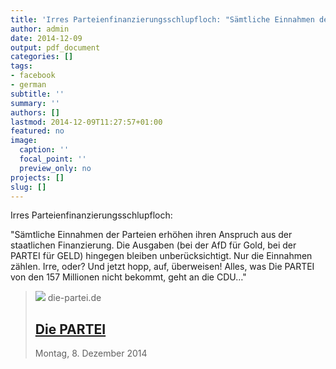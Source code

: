 ```yaml
---
title: 'Irres Parteienfinanzierungsschlupfloch: "Sämtliche Einnahmen der ...'
author: admin
date: 2014-12-09
output: pdf_document
categories: []
tags:
- facebook
- german
subtitle: ''
summary: ''
authors: []
lastmod: 2014-12-09T11:27:57+01:00
featured: no
image:
  caption: ''
  focal_point: ''
  preview_only: no
projects: []
slug: []
---
```

Irres Parteienfinanzierungsschlupfloch:

"Sämtliche Einnahmen der Parteien erhöhen ihren Anspruch aus der staatlichen Finanzierung. Die Ausgaben (bei der AfD für Gold, bei der PARTEI für GELD) hingegen bleiben unberücksichtigt. Nur die Einnahmen zählen. Irre, oder? Und jetzt hopp, auf, überweisen! Alles, was Die PARTEI von den 157 Millionen nicht bekommt, geht an die CDU…"
> [![](https://www.die-partei.de/wp-content/themes/partei/images/favicon.png)](http://www.die-partei.de/2014/12/08/kauf-kein-scheiss-gold-bei-der-afd-kauf-geld-bei-uns)
> die-partei.de
> ## [Die PARTEI](http://www.die-partei.de/2014/12/08/kauf-kein-scheiss-gold-bei-der-afd-kauf-geld-bei-uns)
>
>Montag, 8. Dezember 2014

